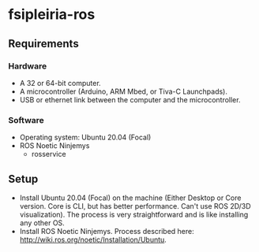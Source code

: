 # fsipleiria-ros

## Requirements

### Hardware 

- A 32 or 64-bit computer.
- A microcontroller (Arduino, ARM Mbed, or Tiva-C Launchpads).
- USB or ethernet link between the computer and the microcontroller.

### Software

- Operating system: Ubuntu 20.04 (Focal)
- ROS Noetic Ninjemys
    - rosservice

## Setup

- Install Ubuntu 20.04 (Focal) on the machine (Either Desktop or Core version. Core is CLI, but has better performance. Can't use ROS 2D/3D visualization). The process is very straightforward and is like installing any other OS.
- Install ROS Noetic Ninjemys. Process described here: http://wiki.ros.org/noetic/Installation/Ubuntu.
